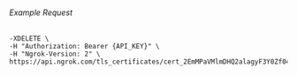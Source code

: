 
###### Example Request
```curl \
-XDELETE \
-H "Authorization: Bearer {API_KEY}" \
-H "Ngrok-Version: 2" \
https://api.ngrok.com/tls_certificates/cert_2EmMPaVMlmDHQ2alagyF3Y0Zf04
